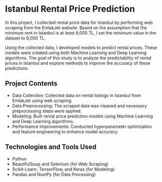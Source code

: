 # Istanbul Rental Price Prediction

In this project, I collected rental price data for Istanbul by performing web scraping from the EmlakJet website. Based on the assumption that the minimum rent in Istanbul is at least 9,000 TL, I set the minimum value in the dataset to 9,000 TL.

Using the collected data, I developed models to predict rental prices. These models were created using both Machine Learning and Deep Learning algorithms. The goal of this study is to analyze the predictability of rental prices in Istanbul and explore methods to improve the accuracy of these predictions.

## Project Contents

-    Data Collection: Collected data on rental listings in Istanbul from EmlakJet using web scraping.
-    Data Preprocessing: The scraped data was cleaned and necessary preprocessing steps were applied.
-    Modeling: Built rental price prediction models using Machine Learning and Deep Learning algorithms.
-    Performance Improvements: Conducted hyperparameter optimization and feature engineering to enhance model accuracy.

## Technologies and Tools Used

-    Python
-    BeautifulSoup and Selenium (for Web Scraping)
-    Scikit-Learn, TensorFlow, and Keras (for Modeling)
-    Pandas and NumPy (for Data Processing)